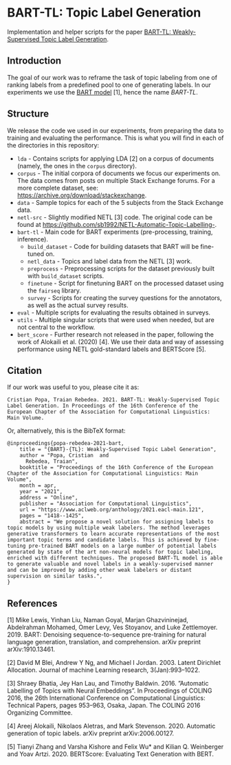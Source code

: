 # BART-TL: Topic Label Generation

Implementation and helper scripts for the paper  [BART-TL: Weakly-Supervised Topic Label Generation](https://www.aclweb.org/anthology/2021.eacl-main.121/).

## Introduction

The goal of our work was to reframe the task of topic labeling from one of ranking labels from a predefined pool to one of generating labels. In our experiments we use the [BART model](https://www.aclweb.org/anthology/2020.acl-main.703/) [1], hence the name _BART-TL_.

## Structure

We release the code we used in our experiments, from preparing the data to training and evaluating the performance. This is what you will find in each of the directories in this repository:
* `lda` - Contains scripts for applying LDA [2] on a corpus of documents (namely, the ones in the `corpus` directory).
* `corpus` - The initial corpora of documents we focus our experiments on. The data comes from posts on multiple Stack Exchange forums. For a more complete dataset, see: https://archive.org/download/stackexchange.
* `data` - Sample topics for each of the 5 subjects from the Stack Exchange data.
* `netl-src` - Slightly modified NETL [3] code. The original code can be found at https://github.com/sb1992/NETL-Automatic-Topic-Labelling-.
* `bart-tl` - Main code for BART experiments (pre-processing, training, inference).
    * `build_dataset` - Code for building datasets that BART will be fine-tuned on.
    * `netl_data` - Topics and label data from the NETL [3] work.
    * `preprocess` - Preprocessing scripts for the dataset previously built with `build_dataset` scripts.
    * `finetune` - Script for finetuning BART on the processed dataset using the `fairseq` library.
    * `survey` - Scripts for creating the survey questions for the annotators, as well as the actual survey results.
* `eval` - Multiple scripts for evaluating the results obtained in surveys.
* `utils` - Multiple singular scripts that were used when needed, but are not central to the workflow.
* `bert_score` - Further research not released in the paper, following the work of Alokaili et al. (2020) [4]. We use their data and way of assessing performance using NETL gold-standard labels and BERTScore [5].

## Citation

If our work was useful to you, please cite it as:

`Cristian Popa, Traian Rebedea. 2021. BART-TL: Weakly-Supervised Topic Label Generation. In Proceedings of the 16th Conference of the European Chapter of the Association for Computational Linguistics: Main Volume.`

Or, alternatively, this is the BibTeX format:
```
@inproceedings{popa-rebedea-2021-bart,
    title = "{BART}-{TL}: Weakly-Supervised Topic Label Generation",
    author = "Popa, Cristian  and
      Rebedea, Traian",
    booktitle = "Proceedings of the 16th Conference of the European Chapter of the Association for Computational Linguistics: Main Volume",
    month = apr,
    year = "2021",
    address = "Online",
    publisher = "Association for Computational Linguistics",
    url = "https://www.aclweb.org/anthology/2021.eacl-main.121",
    pages = "1418--1425",
    abstract = "We propose a novel solution for assigning labels to topic models by using multiple weak labelers. The method leverages generative transformers to learn accurate representations of the most important topic terms and candidate labels. This is achieved by fine-tuning pre-trained BART models on a large number of potential labels generated by state of the art non-neural models for topic labeling, enriched with different techniques. The proposed BART-TL model is able to generate valuable and novel labels in a weakly-supervised manner and can be improved by adding other weak labelers or distant supervision on similar tasks.",
}
```

## References

[1] Mike Lewis, Yinhan Liu, Naman Goyal, Marjan Ghazvininejad, Abdelrahman Mohamed, Omer Levy, Ves Stoyanov, and Luke Zettlemoyer. 2019. BART: Denoising sequence-to-sequence pre-training for natural language generation, translation, and comprehension. arXiv preprint arXiv:1910.13461.

[2] David M Blei, Andrew Y Ng, and Michael I Jordan. 2003. Latent Dirichlet Allocation. Journal of machine Learning research, 3(Jan):993–1022.

[3] Shraey Bhatia, Jey Han Lau, and Timothy Baldwin. 2016. ”Automatic Labelling of Topics with Neural Embeddings”. In Proceedings of COLING 2016, the 26th International Conference on Computational Linguistics: Technical Papers, pages 953–963, Osaka, Japan. The COLING 2016 Organizing Committee.

[4] Areej Alokaili, Nikolaos Aletras, and Mark Stevenson. 2020. Automatic generation of topic labels. arXiv preprint arXiv:2006.00127.

[5] Tianyi Zhang and Varsha Kishore and Felix Wu* and Kilian Q. Weinberger and Yoav Artzi. 2020. BERTScore: Evaluating Text Generation with BERT.

